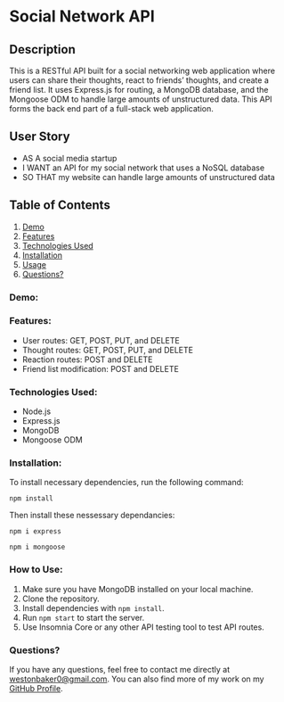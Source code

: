 # Social Network API

## Description

This is a RESTful API built for a social networking web application where users can share their thoughts, react to friends’ thoughts, and create a friend list. It uses Express.js for routing, a MongoDB database, and the Mongoose ODM to handle large amounts of unstructured data. This API forms the back end part of a full-stack web application.

## User Story

- AS A social media startup
- I WANT an API for my social network that uses a NoSQL database
- SO THAT my website can handle large amounts of unstructured data

## Table of Contents

1. [Demo](#demo)
2. [Features](#features)
3. [Technologies Used](#technologies-used)
4. [Installation](#installation)
5. [Usage](#usage)
6. [Questions?](#questions)

### Demo:

### Features:

- User routes: GET, POST, PUT, and DELETE
- Thought routes: GET, POST, PUT, and DELETE
- Reaction routes: POST and DELETE
- Friend list modification: POST and DELETE

### Technologies Used:

- Node.js
- Express.js
- MongoDB
- Mongoose ODM

### Installation:

To install necessary dependencies, run the following command:

``npm install``

Then install these nessessary dependancies:

``npm i express``

``npm i mongoose``

### How to Use:

1. Make sure you have MongoDB installed on your local machine.
2. Clone the repository.
3. Install dependencies with `npm install`.
4. Run `npm start` to start the server. 
5. Use Insomnia Core or any other API testing tool to test API routes.

### Questions?

If you have any questions, feel free to contact me directly at westonbaker0@gmail.com. You can also find more of my work on my [GitHub Profile](https://github.com/WesBaker0).

